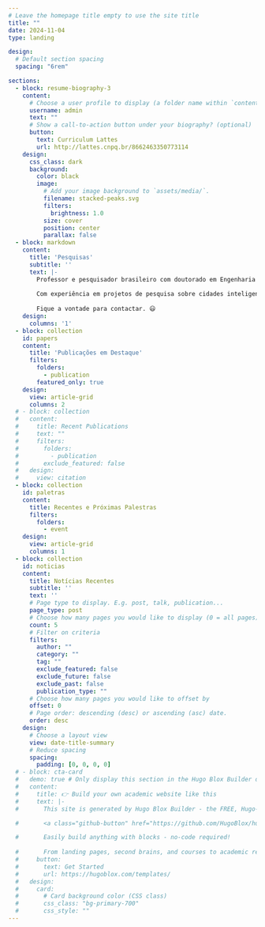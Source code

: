 ```yaml
---
# Leave the homepage title empty to use the site title
title: ""
date: 2024-11-04
type: landing

design:
  # Default section spacing
  spacing: "6rem"

sections:
  - block: resume-biography-3
    content:
      # Choose a user profile to display (a folder name within `content/authors/`)
      username: admin
      text: ""
      # Show a call-to-action button under your biography? (optional)
      button:
        text: Curriculum Lattes
        url: http://lattes.cnpq.br/8662463350773114
    design:
      css_class: dark
      background:
        color: black
        image:
          # Add your image background to `assets/media/`.
          filename: stacked-peaks.svg
          filters:
            brightness: 1.0
          size: cover
          position: center
          parallax: false
  - block: markdown
    content:
      title: 'Pesquisas'
      subtitle: ''
      text: |-
        Professor e pesquisador brasileiro com doutorado em Engenharia de Software pela Universidade Federal de Pernambuco (UFPE). Atua como professor associado na Universidade Federal Rural de Pernambuco (UFRPE) e é vinculado ao Instituto Nacional de Engenharia de Software no Cin/UFPE.
        
        Com experiência em projetos de pesquisa sobre cidades inteligentes, avaliação empírica e tecnologias da informação, ele tem colaborado em iniciativas acadêmicas e industriais, incluindo coordenação de projetos e orientação de estudantes em nível de graduação e pós-graduação​.
        
        Fique a vontade para contactar. 😃
    design:
      columns: '1'
  - block: collection
    id: papers
    content:
      title: 'Publicações em Destaque'
      filters:
        folders:
          - publication
        featured_only: true
    design:
      view: article-grid
      columns: 2
  # - block: collection
  #   content:
  #     title: Recent Publications
  #     text: ""
  #     filters:
  #       folders:
  #         - publication
  #       exclude_featured: false
  #   design:
  #     view: citation
  - block: collection
    id: paletras
    content:
      title: Recentes e Próximas Palestras
      filters:
        folders:
          - event
    design:
      view: article-grid
      columns: 1
  - block: collection
    id: noticias
    content:
      title: Notícias Recentes
      subtitle: ''
      text: ''
      # Page type to display. E.g. post, talk, publication...
      page_type: post
      # Choose how many pages you would like to display (0 = all pages)
      count: 5
      # Filter on criteria
      filters:
        author: ""
        category: ""
        tag: ""
        exclude_featured: false
        exclude_future: false
        exclude_past: false
        publication_type: ""
      # Choose how many pages you would like to offset by
      offset: 0
      # Page order: descending (desc) or ascending (asc) date.
      order: desc
    design:
      # Choose a layout view
      view: date-title-summary
      # Reduce spacing
      spacing:
        padding: [0, 0, 0, 0]
  # - block: cta-card
  #   demo: true # Only display this section in the Hugo Blox Builder demo site
  #   content:
  #     title: 👉 Build your own academic website like this
  #     text: |-
  #       This site is generated by Hugo Blox Builder - the FREE, Hugo-based open source website builder trusted by 250,000+ academics like you.

  #       <a class="github-button" href="https://github.com/HugoBlox/hugo-blox-builder" data-color-scheme="no-preference: light; light: light; dark: dark;" data-icon="octicon-star" data-size="large" data-show-count="true" aria-label="Star HugoBlox/hugo-blox-builder on GitHub">Star</a>

  #       Easily build anything with blocks - no-code required!
        
  #       From landing pages, second brains, and courses to academic resumés, conferences, and tech blogs.
  #     button:
  #       text: Get Started
  #       url: https://hugoblox.com/templates/
  #   design:
  #     card:
  #       # Card background color (CSS class)
  #       css_class: "bg-primary-700"
  #       css_style: ""
---
```

